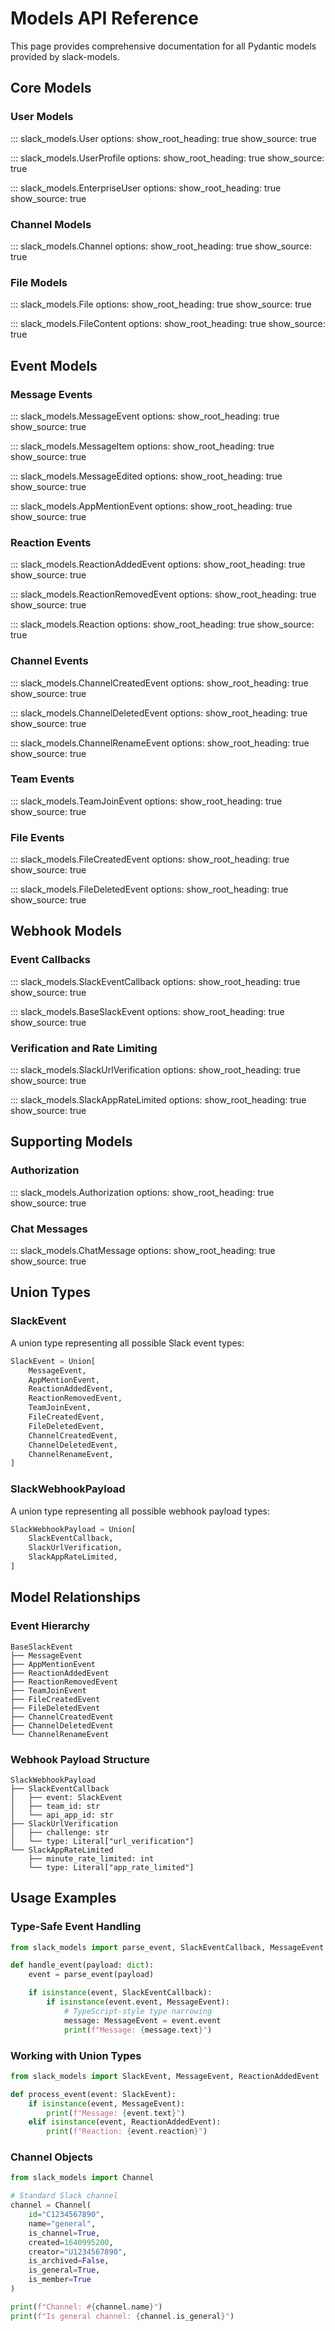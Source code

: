 # Models API Reference

This page provides comprehensive documentation for all Pydantic models provided by slack-models.

## Core Models

### User Models

::: slack_models.User
    options:
      show_root_heading: true
      show_source: true

::: slack_models.UserProfile
    options:
      show_root_heading: true
      show_source: true

::: slack_models.EnterpriseUser
    options:
      show_root_heading: true
      show_source: true

### Channel Models

::: slack_models.Channel
    options:
      show_root_heading: true
      show_source: true

### File Models

::: slack_models.File
    options:
      show_root_heading: true
      show_source: true

::: slack_models.FileContent
    options:
      show_root_heading: true
      show_source: true

## Event Models

### Message Events

::: slack_models.MessageEvent
    options:
      show_root_heading: true
      show_source: true

::: slack_models.MessageItem
    options:
      show_root_heading: true
      show_source: true

::: slack_models.MessageEdited
    options:
      show_root_heading: true
      show_source: true

::: slack_models.AppMentionEvent
    options:
      show_root_heading: true
      show_source: true

### Reaction Events

::: slack_models.ReactionAddedEvent
    options:
      show_root_heading: true
      show_source: true

::: slack_models.ReactionRemovedEvent
    options:
      show_root_heading: true
      show_source: true

::: slack_models.Reaction
    options:
      show_root_heading: true
      show_source: true

### Channel Events

::: slack_models.ChannelCreatedEvent
    options:
      show_root_heading: true
      show_source: true

::: slack_models.ChannelDeletedEvent
    options:
      show_root_heading: true
      show_source: true

::: slack_models.ChannelRenameEvent
    options:
      show_root_heading: true
      show_source: true

### Team Events

::: slack_models.TeamJoinEvent
    options:
      show_root_heading: true
      show_source: true

### File Events

::: slack_models.FileCreatedEvent
    options:
      show_root_heading: true
      show_source: true

::: slack_models.FileDeletedEvent
    options:
      show_root_heading: true
      show_source: true

## Webhook Models

### Event Callbacks

::: slack_models.SlackEventCallback
    options:
      show_root_heading: true
      show_source: true

::: slack_models.BaseSlackEvent
    options:
      show_root_heading: true
      show_source: true

### Verification and Rate Limiting

::: slack_models.SlackUrlVerification
    options:
      show_root_heading: true
      show_source: true

::: slack_models.SlackAppRateLimited
    options:
      show_root_heading: true
      show_source: true

## Supporting Models

### Authorization

::: slack_models.Authorization
    options:
      show_root_heading: true
      show_source: true

### Chat Messages

::: slack_models.ChatMessage
    options:
      show_root_heading: true
      show_source: true

## Union Types

### SlackEvent

A union type representing all possible Slack event types:

```python
SlackEvent = Union[
    MessageEvent,
    AppMentionEvent,
    ReactionAddedEvent,
    ReactionRemovedEvent,
    TeamJoinEvent,
    FileCreatedEvent,
    FileDeletedEvent,
    ChannelCreatedEvent,
    ChannelDeletedEvent,
    ChannelRenameEvent,
]
```

### SlackWebhookPayload

A union type representing all possible webhook payload types:

```python
SlackWebhookPayload = Union[
    SlackEventCallback,
    SlackUrlVerification,
    SlackAppRateLimited,
]
```

## Model Relationships

### Event Hierarchy

```
BaseSlackEvent
├── MessageEvent
├── AppMentionEvent
├── ReactionAddedEvent
├── ReactionRemovedEvent
├── TeamJoinEvent
├── FileCreatedEvent
├── FileDeletedEvent
├── ChannelCreatedEvent
├── ChannelDeletedEvent
└── ChannelRenameEvent
```

### Webhook Payload Structure

```
SlackWebhookPayload
├── SlackEventCallback
│   ├── event: SlackEvent
│   ├── team_id: str
│   └── api_app_id: str
├── SlackUrlVerification
│   ├── challenge: str
│   └── type: Literal["url_verification"]
└── SlackAppRateLimited
    ├── minute_rate_limited: int
    └── type: Literal["app_rate_limited"]
```

## Usage Examples

### Type-Safe Event Handling

```python
from slack_models import parse_event, SlackEventCallback, MessageEvent

def handle_event(payload: dict):
    event = parse_event(payload)

    if isinstance(event, SlackEventCallback):
        if isinstance(event.event, MessageEvent):
            # TypeScript-style type narrowing
            message: MessageEvent = event.event
            print(f"Message: {message.text}")
```

### Working with Union Types

```python
from slack_models import SlackEvent, MessageEvent, ReactionAddedEvent

def process_event(event: SlackEvent):
    if isinstance(event, MessageEvent):
        print(f"Message: {event.text}")
    elif isinstance(event, ReactionAddedEvent):
        print(f"Reaction: {event.reaction}")
```

### Channel Objects

```python
from slack_models import Channel

# Standard Slack channel
channel = Channel(
    id="C1234567890",
    name="general",
    is_channel=True,
    created=1640995200,
    creator="U1234567890",
    is_archived=False,
    is_general=True,
    is_member=True
)

print(f"Channel: #{channel.name}")
print(f"Is general channel: {channel.is_general}")
```
